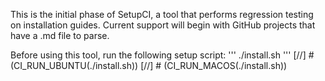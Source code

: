 This is the initial phase of SetupCI, a tool that performs regression testing on installation guides. Current support will begin with GitHub projects that have a .md file to parse.

Before using this tool, run the following setup script:
'''
./install.sh
'''
[//] # (CI_RUN_UBUNTU(./install.sh))
[//] # (CI_RUN_MACOS(./install.sh))
